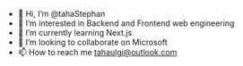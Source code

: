 - 👋 Hi, I’m @tahaStephan
- 👀 I’m interested in Backend and Frontend web engineering 
- 🌱 I’m currently learning Next.js
- 💞️ I’m looking to collaborate on Microsoft
- 📫 How to reach me tahaulgi@outlook.com
